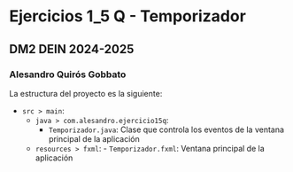# Ejercicios 1_5 Q - Temporizador
## DM2 DEIN 2024-2025
### Alesandro Quirós Gobbato

La estructura del proyecto es la siguiente:
- `src > main`:
    - `java > com.alesandro.ejercicio15q`:
        - `Temporizador.java`: Clase que controla los eventos de la ventana principal de la aplicación
    - `resources > fxml`:
            - `Temporizador.fxml`: Ventana principal de la aplicación